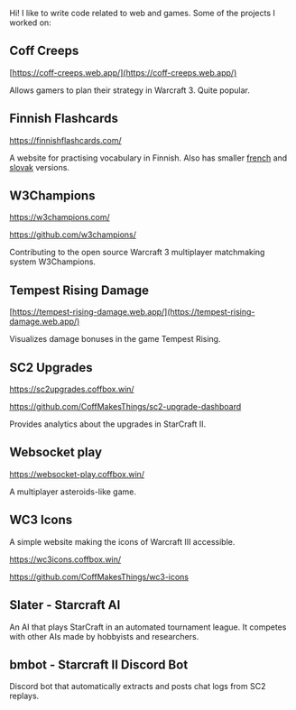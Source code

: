 Hi! I like to write code related to web and games. Some of the projects I worked on:

## Coff Creeps

[https://coff-creeps.web.app/](https://coff-creeps.web.app/)

Allows gamers to plan their strategy in Warcraft 3. Quite popular.

## Finnish Flashcards

https://finnishflashcards.com/

A website for practising vocabulary in Finnish. Also has smaller [french](https://frenchflashcards.net/) and [slovak](https://slovakflashcards.com/status) versions.

## W3Champions

https://w3champions.com/

https://github.com/w3champions/

Contributing to the open source Warcraft 3 multiplayer matchmaking system W3Champions.

## Tempest Rising Damage

[https://tempest-rising-damage.web.app/](https://tempest-rising-damage.web.app/)

Visualizes damage bonuses in the game Tempest Rising.

## SC2 Upgrades

https://sc2upgrades.coffbox.win/

https://github.com/CoffMakesThings/sc2-upgrade-dashboard

Provides analytics about the upgrades in StarCraft II.

## Websocket play

https://websocket-play.coffbox.win/

A multiplayer asteroids-like game.

## WC3 Icons

A simple website making the icons of Warcraft III accessible.

https://wc3icons.coffbox.win/

https://github.com/CoffMakesThings/wc3-icons

## Slater - Starcraft AI

An AI that plays StarCraft in an automated tournament league. It competes with other AIs made by hobbyists and researchers.

## bmbot - Starcraft II Discord Bot

Discord bot that automatically extracts and posts chat logs from SC2 replays.
